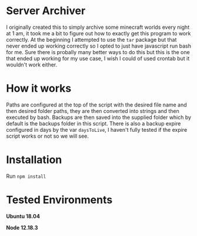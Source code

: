 # Server Archiver
I originally created this to simply archive some minecraft worlds every night at 1 am, it took me a bit to figure out how to exactly get this program to work correctly.
At the beginning I attempted to use the `tar` package but that never ended up working correctly so I opted to just have javascript run bash for me.
Sure there is probally many better ways to do this but this is the one that ended up working for my use case, I wish I could of used crontab but it wouldn't work either.

# How it works
Paths are configured at the top of the script with the desired file name and then desired folder paths, they are then converted into strings and then executed by bash.
Backups are then saved into the supplied folder which by default is the backups folder in this script. There is also a backup expire configured in days by the var `daysToLive`,
I haven't fully tested if the expire script works or not so we will see.

# Installation
Run `npm install`

# Tested Environments
**Ubuntu 18.04**

**Node 12.18.3**

